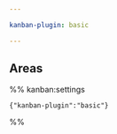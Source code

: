 ```yaml
---

kanban-plugin: basic

---
```


## Areas





%% kanban:settings
```
{"kanban-plugin":"basic"}
```
%%